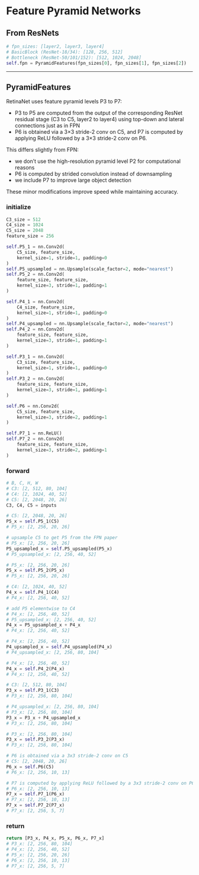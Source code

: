 # Feature Pyramid Networks

## From ResNets

```python
# fpn_sizes: [layer2, layer3, layer4]
# BasicBlock (ResNet-18/34): [128, 256, 512]
# Bottleneck (ResNet-50/101/152): [512, 1024, 2048]
self.fpn = PyramidFeatures(fpn_sizes[0], fpn_sizes[1], fpn_sizes[2])
```

---

## PyramidFeatures

RetinaNet uses feature pyramid levels P3 to P7:

- P3 to P5 are computed from the output of the corresponding ResNet residual stage (C3 to C5, layer2 to layer4) using top-down and lateral connections just as in FPN
- P6 is obtained via a 3×3 stride-2 conv on C5, and P7 is computed by applying ReLU followed by a 3×3 stride-2 conv on P6. 

This differs slightly from FPN: 

- we don’t use the high-resolution pyramid level P2 for computational reasons
- P6 is computed by strided convolution instead of downsampling
- we include P7 to improve large object detection

These minor modifications improve speed while maintaining accuracy.

### initialize

```python
C3_size = 512 
C4_size = 1024
C5_size = 2048
feature_size = 256

self.P5_1 = nn.Conv2d(
    C5_size, feature_size, 
    kernel_size=1, stride=1, padding=0
)
self.P5_upsampled = nn.Upsample(scale_factor=2, mode="nearest")
self.P5_2 = nn.Conv2d(
    feature_size, feature_size, 
    kernel_size=3, stride=1, padding=1
)

self.P4_1 = nn.Conv2d(
    C4_size, feature_size, 
    kernel_size=1, stride=1, padding=0
)
self.P4_upsampled = nn.Upsample(scale_factor=2, mode="nearest")
self.P4_2 = nn.Conv2d(
    feature_size, feature_size, 
    kernel_size=3, stride=1, padding=1
)

self.P3_1 = nn.Conv2d(
    C3_size, feature_size, 
    kernel_size=1, stride=1, padding=0
)
self.P3_2 = nn.Conv2d(
    feature_size, feature_size, 
    kernel_size=3, stride=1, padding=1
)

self.P6 = nn.Conv2d(
    C5_size, feature_size, 
    kernel_size=3, stride=2, padding=1
)

self.P7_1 = nn.ReLU()
self.P7_2 = nn.Conv2d(
    feature_size, feature_size, 
    kernel_size=3, stride=2, padding=1
)
```

### forward

```python
# B, C, H, W
# C3: [2, 512, 80, 104]
# C4: [2, 1024, 40, 52]
# C5: [2, 2048, 20, 26]
C3, C4, C5 = inputs

# C5: [2, 2048, 20, 26]
P5_x = self.P5_1(C5)
# P5_x: [2, 256, 20, 26]

# upsample C5 to get P5 from the FPN paper
# P5_x: [2, 256, 20, 26]
P5_upsampled_x = self.P5_upsampled(P5_x)
# P5_upsampled_x: [2, 256, 40, 52]

# P5_x: [2, 256, 20, 26]
P5_x = self.P5_2(P5_x)
# P5_x: [2, 256, 20, 26]

# C4: [2, 1024, 40, 52]
P4_x = self.P4_1(C4)
# P4_x: [2, 256, 40, 52]

# add P5 elementwise to C4
# P4_x: [2, 256, 40, 52]
# P5_upsampled_x: [2, 256, 40, 52]
P4_x = P5_upsampled_x + P4_x
# P4_x: [2, 256, 40, 52]

# P4_x: [2, 256, 40, 52]
P4_upsampled_x = self.P4_upsampled(P4_x)
# P4_upsampled_x: [2, 256, 80, 104]

# P4_x: [2, 256, 40, 52]
P4_x = self.P4_2(P4_x)
# P4_x: [2, 256, 40, 52]

# C3: [2, 512, 80, 104]
P3_x = self.P3_1(C3)
# P3_x: [2, 256, 80, 104]

# P4_upsampled_x: [2, 256, 80, 104]
# P3_x: [2, 256, 80, 104]
P3_x = P3_x + P4_upsampled_x
# P3_x: [2, 256, 80, 104]

# P3_x: [2, 256, 80, 104]
P3_x = self.P3_2(P3_x)
# P3_x: [2, 256, 80, 104]

# P6 is obtained via a 3x3 stride-2 conv on C5
# C5: [2, 2048, 20, 26]
P6_x = self.P6(C5)
# P6_x: [2, 256, 10, 13]

# P7 is computed by applying ReLU followed by a 3x3 stride-2 conv on P6
# P6_x: [2, 256, 10, 13]
P7_x = self.P7_1(P6_x)
# P7_x: [2, 256, 10, 13]
P7_x = self.P7_2(P7_x)
# P7_x: [2, 256, 5, 7]
```

### return

```python
return [P3_x, P4_x, P5_x, P6_x, P7_x]
# P3_x: [2, 256, 80, 104]
# P4_x: [2, 256, 40, 52]
# P5_x: [2, 256, 20, 26]
# P6_x: [2, 256, 10, 13]
# P7_x: [2, 256, 5, 7]
```

